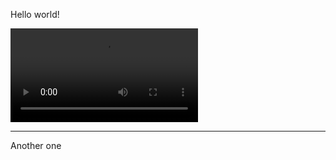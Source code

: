 Hello world!

<video src="hello"></video>

---
Another one
<!--stackedit_data:
eyJoaXN0b3J5IjpbMjM5NTcwNTU5LC0zMzI0NTUzNjNdfQ==
-->